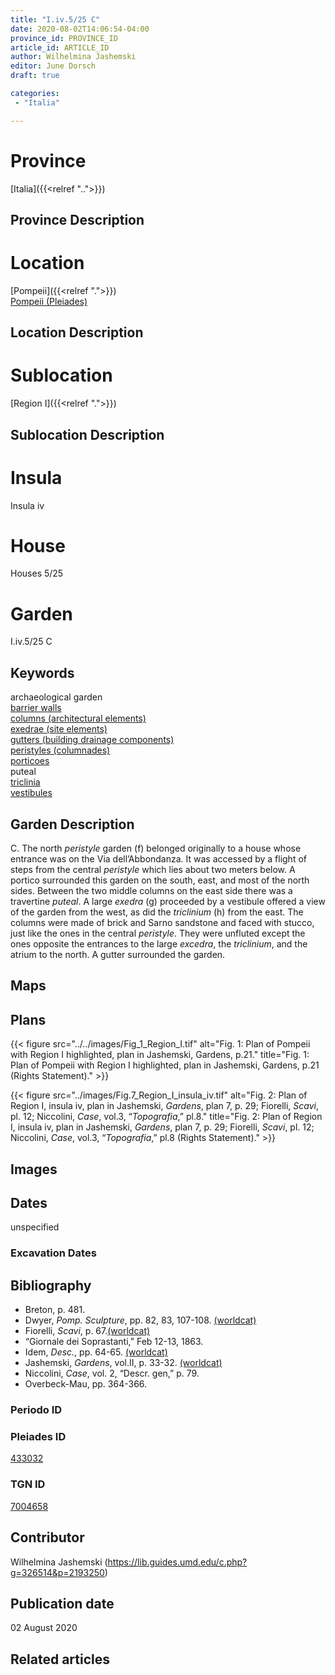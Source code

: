 ```yaml
---
title: "I.iv.5/25 C"
date: 2020-08-02T14:06:54-04:00
province_id: PROVINCE_ID
article_id: ARTICLE_ID
author: Wilhelmina Jashemski
editor: June Dorsch
draft: true

categories:
 - "Italia"

---
```


# Province

[Italia]({{<relref "..">}})

## Province Description

<!-- DESCRIPTION -->


# Location

[Pompeii]({{<relref ".">}}) \
[Pompeii (Pleiades)](https://pleiades.stoa.org/places/433032)

## Location Description

<!-- LEAVE THIS BLANK FOR NOW -->

# Sublocation

[Region I]({{<relref ".">}})

## Sublocation Description

<!-- DESCRIPTION -->

# Insula

Insula iv

# House

Houses 5/25

# Garden

I.iv.5/25 C

## Keywords

archaeological garden \
[barrier walls](http://vocab.getty.edu/page/aat/300419302) \
[columns (architectural elements)](http://vocab.getty.edu/page/aat/300001571) \
[exedrae (site elements)](http://vocab.getty.edu/page/aat/300081589) \
[gutters (building drainage components)](http://vocab.getty.edu/page/aat/300052565) \
[peristyles (columnades)](http://vocab.getty.edu/page/aat/300004029) \
[porticoes](http://vocab.getty.edu/page/aat/300004145) \
puteal \
[triclinia](http://vocab.getty.edu/page/aat/300004359) \
[vestibules](http://vocab.getty.edu/page/aat/300083076)

## Garden Description

C. The north *peristyle* garden (f) belonged originally to a house whose entrance was on the Via dell’Abbondanza. It was accessed by a flight of steps from the central *peristyle* which lies about two meters below. A portico surrounded this garden on the south, east, and most of the north sides. Between the two middle columns on the east side there was a travertine *puteal*. A large *exedra* (g) proceeded by a vestibule offered a view of the garden from the west, as did the *triclinium* (h) from the east. The columns were made of brick and Sarno sandstone and faced with stucco, just like the ones in the central *peristyle*. They were unfluted except the ones opposite the entrances to the large *excedra*, the *triclinium*, and the atrium to the north. A gutter surrounded the garden.

## Maps

<!--
OLD WAY (DO NOT USE)
![alt_text](../../images/image_name.ext)
*CAPTION*

NEW WAY ↓↓↓↓
{{< figure src="../../images/image_name.ext" alt="ALT_TEXT" title="CAPTION" >}}
-->

## Plans

{{< figure src="../../images/Fig_1_Region_I.tif" alt="Fig. 1: Plan of Pompeii with Region I highlighted, plan in Jashemski, Gardens, p.21." title="Fig. 1: Plan of Pompeii with Region I highlighted, plan in Jashemski, Gardens, p.21 (Rights Statement)." >}}

{{< figure src="../images/Fig.7_Region_I_insula_iv.tif" alt="Fig. 2: Plan of Region I, insula iv, plan in Jashemski, *Gardens*, plan 7, p. 29; Fiorelli, *Scavi*, pl. 12; Niccolini, *Case*, vol.3, “*Topografia*,” pl.8." title="Fig. 2: Plan of Region I, insula iv, plan in Jashemski, *Gardens*, plan 7, p. 29; Fiorelli, *Scavi*, pl. 12; Niccolini, *Case*, vol.3, “*Topografia*,” pl.8 (Rights Statement)." >}}

## Images


## Dates

unspecified

### Excavation Dates


## Bibliography

* Breton, p. 481.
* Dwyer, *Pomp. Sculpture*, pp. 82, 83, 107-108. [(worldcat)](http://www.worldcat.org/oclc/905743252)
* Fiorelli, *Scavi*, p. 67.[(worldcat)](http://www.worldcat.org/oclc/249024903)
* “Giornale dei Soprastanti,” Feb 12-13, 1863.
* Idem, *Desc.*, pp. 64-65. [(worldcat)](http://www.worldcat.org/oclc/908272023)
* Jashemski, *Gardens*, vol.II, p. 33-32. [(worldcat)](http://www.worldcat.org/oclc/921816405)
* Niccolini, *Case*, vol. 2, “Descr. gen,” p. 79.
* Overbeck-Mau, pp. 364-366.

### Periodo ID

<!-- [PERIODO_ID](https://pleiades.stoa.org/places/PLEIADES_ID) -->

### Pleiades ID

[433032](https://pleiades.stoa.org/places/433032)

### TGN ID

[7004658](http://vocab.getty.edu/page/tgn/7004658)

## Contributor

Wilhelmina Jashemski (https://lib.guides.umd.edu/c.php?g=326514&p=2193250)

## Publication date

02 August 2020

## Related articles

<!-- Links to other related articles. Leave blank for now -->
